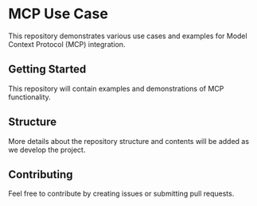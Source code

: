 # MCP Use Case

This repository demonstrates various use cases and examples for Model Context Protocol (MCP) integration.

## Getting Started

This repository will contain examples and demonstrations of MCP functionality.

## Structure

More details about the repository structure and contents will be added as we develop the project.

## Contributing

Feel free to contribute by creating issues or submitting pull requests.

